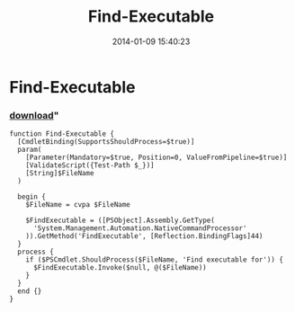 ﻿---
pid:            4785
parent:         0
children:       
poster:         greg zakharov
title:          Find-Executable
date:           2014-01-09 15:40:23
format:         posh
---

# Find-Executable

### [download](4785.ps1)"



```posh
function Find-Executable {
  [CmdletBinding(SupportsShouldProcess=$true)]
  param(
    [Parameter(Mandatory=$true, Position=0, ValueFromPipeline=$true)]
    [ValidateScript({Test-Path $_})]
    [String]$FileName
  )
  
  begin {
    $FileName = cvpa $FileName
    
    $FindExecutable = ([PSObject].Assembly.GetType(
      'System.Management.Automation.NativeCommandProcessor'
    )).GetMethod('FindExecutable', [Reflection.BindingFlags]44)
  }
  process {
    if ($PSCmdlet.ShouldProcess($FileName, 'Find executable for')) {
      $FindExecutable.Invoke($null, @($FileName))
    }
  }
  end {}
}
```
